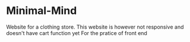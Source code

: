 # Minimal-Mind
Website for a clothing store. This website is however not responsive and doesn't have cart function yet
For the pratice of front end 
